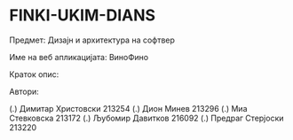 # FINKI-UKIM-DIANS

Предмет: Дизајн и архитектура на софтвер

Име на веб апликацијата: ВиноФино

Краток опис:

Автори:

 (.) Димитар Христовски 213254
 (.) Дион Минев 213296
 (.) Миа Стевковска 213172
 (.) Љубомир Давитков 216092
 (.) Предраг Стерјоски 213220
